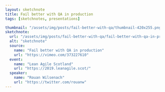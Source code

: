 ```yaml
---
layout: sketchnote
title: Fail better with QA in production
tags: [sketchnotes, presentations]

thumbnail: "/assets/img/posts/fail-better-with-qa/thumbnail-420x255.png"
sketchnote:
  url: "/assets/img/posts/fail-better-with-qa/fail-better-with-qa-in-production.png"
  alt: "sketchnote"
  source:
    name: "Fail better with QA in production"
    url: "https://vimeo.com/373227610"
  event:
    name: "Lean Agile Scotland"
    url: "https://2019.leanagile.scot/"
  speaker:
    name: "Rouan Wilsenach"
    url: "https://twitter.com/rouanw"
---
```


